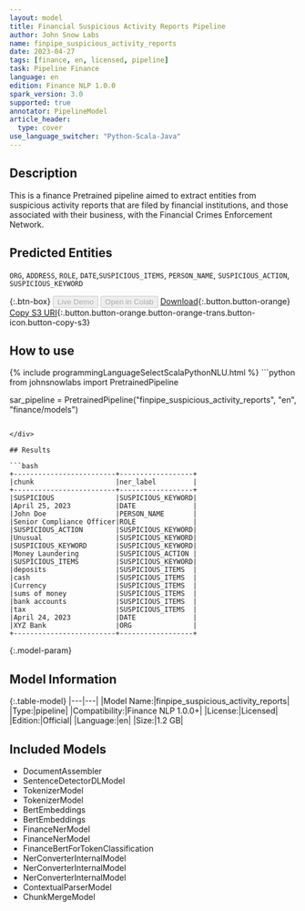 ```yaml
---
layout: model
title: Financial Suspicious Activity Reports Pipeline
author: John Snow Labs
name: finpipe_suspicious_activity_reports
date: 2023-04-27
tags: [finance, en, licensed, pipeline]
task: Pipeline Finance
language: en
edition: Finance NLP 1.0.0
spark_version: 3.0
supported: true
annotator: PipelineModel
article_header:
  type: cover
use_language_switcher: "Python-Scala-Java"
---
```


## Description

This is a finance Pretrained pipeline aimed to extract entities from suspicious activity reports that are filed by financial institutions, and those associated with their business, with the Financial Crimes Enforcement Network.

## Predicted Entities

`ORG`, `ADDRESS`, `ROLE`, `DATE`,`SUSPICIOUS_ITEMS`, `PERSON_NAME`, `SUSPICIOUS_ACTION`, `SUSPICIOUS_KEYWORD`

{:.btn-box}
<button class="button button-orange" disabled>Live Demo</button>
<button class="button button-orange" disabled>Open in Colab</button>
[Download](https://s3.amazonaws.com/auxdata.johnsnowlabs.com/finance/models/finpipe_suspicious_activity_reports_en_1.0.0_3.0_1682595607527.zip){:.button.button-orange}
[Copy S3 URI](s3://auxdata.johnsnowlabs.com/finance/models/finpipe_suspicious_activity_reports_en_1.0.0_3.0_1682595607527.zip){:.button.button-orange.button-orange-trans.button-icon.button-copy-s3}

## How to use



<div class="tabs-box" markdown="1">
{% include programmingLanguageSelectScalaPythonNLU.html %}
```python
from johnsnowlabs import PretrainedPipeline

sar_pipeline = PretrainedPipeline("finpipe_suspicious_activity_reports", "en", "finance/models")
```

</div>

## Results

```bash
+-------------------------+------------------+
|chunk                    |ner_label         |
+-------------------------+------------------+
|SUSPICIOUS               |SUSPICIOUS_KEYWORD|
|April 25, 2023           |DATE              |
|John Doe                 |PERSON_NAME       |
|Senior Compliance Officer|ROLE              |
|SUSPICIOUS_ACTION        |SUSPICIOUS_KEYWORD|
|Unusual                  |SUSPICIOUS_KEYWORD|
|SUSPICIOUS_KEYWORD       |SUSPICIOUS_KEYWORD|
|Money Laundering         |SUSPICIOUS_ACTION |
|SUSPICIOUS_ITEMS         |SUSPICIOUS_KEYWORD|
|deposits                 |SUSPICIOUS_ITEMS  |
|cash                     |SUSPICIOUS_ITEMS  |
|Currency                 |SUSPICIOUS_ITEMS  |
|sums of money            |SUSPICIOUS_ITEMS  |
|bank accounts            |SUSPICIOUS_ITEMS  |
|tax                      |SUSPICIOUS_ITEMS  |
|April 24, 2023           |DATE              |
|XYZ Bank                 |ORG               |
+-------------------------+------------------+
```

{:.model-param}
## Model Information

{:.table-model}
|---|---|
|Model Name:|finpipe_suspicious_activity_reports|
|Type:|pipeline|
|Compatibility:|Finance NLP 1.0.0+|
|License:|Licensed|
|Edition:|Official|
|Language:|en|
|Size:|1.2 GB|

## Included Models

- DocumentAssembler
- SentenceDetectorDLModel
- TokenizerModel
- TokenizerModel
- BertEmbeddings
- BertEmbeddings
- FinanceNerModel
- FinanceNerModel
- FinanceBertForTokenClassification
- NerConverterInternalModel
- NerConverterInternalModel
- NerConverterInternalModel
- ContextualParserModel
- ChunkMergeModel
